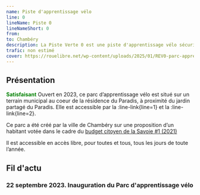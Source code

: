 ```yaml
---
name: Piste d'apprentissage vélo
line: 0
lineName: Piste 0
lineNameShort: 0
from:
to: Chambéry
description: La Piste Verte 0 est une piste d'apprentissage vélo sécurisée, située au coeur de la résidence du paradis à côté de la gare de Chambéry.
trafic: non estimé
cover: https://rouelibre.net/wp-content/uploads/2025/01/REV0-parc-apprentissage.jpg
---
```


## Présentation
<span style="color:green;font-weight:bold">Satisfaisant</span> Ouvert en 2023, ce  parc d’apprentissage vélo est situé sur un terrain municipal au coeur de la résidence du Paradis, à proximité du jardin partagé du Paradis. Elle est accessible par la :line-link{line=1} et la :line-link{line=2}.

Ce parc a été créé par la ville de Chambéry sur une proposition d’un habitant votée dans le cadre du  <a href="https://www.vosprojetspourlasavoie.fr/dialog/vos-projets-pour-la-savoie/proposal/creation-dun-parc-dapprentissage-du-velo-a-chambery" target="_blank">budget citoyen de la Savoie #1 (2021)</a>

Il est accessible en accès libre, pour toutes et tous, tous les jours de toute l’année.

## Fil d'actu

### 22 septembre 2023. Inauguration du Parc d'apprentissage vélo
